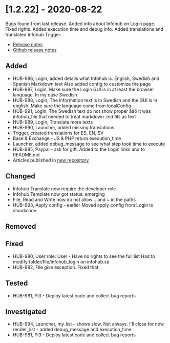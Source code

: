 # [1.2.22] - 2020-08-22

Bugs found from last release. Added info about Infohub on Login page. Fixed rights. Added execution time and debug info. Added translations and translated Infohub Trigger. 

* [Release notes](main,release_v1_v1v2_v1v2v22)
* [Github release notes](https://github.com/peterlembke/infohub/releases/tag/v1.2.22)

## Added
* HUB-986, Login, added details what Infohub is. English, Swedish and Spanish Markdown text
    Also added config to customize the page
* HUB-987, Login, Make sure the Login GUI is in at least the browser language. In my case Swedish
* HUB-988, Login, The information text is in Swedish and the GUI is in english. Make sure the language come from localConfig
* HUB-991, Login, The Swedish text do not show proper åäö
    It was infohub_file that needed to treat markdown .md fils as text
* HUB-989, Login, Translate more texts
* HUB-990, Launcher, added missing translations
* Trigger, created translations for ES, EN, SV
* Base & Exchange - JS & PHP return execution_time
* Launcher, added debug_message to see what step took time to execute
* HUB-985, Paypal - ask for gift. Added to the Login links and to README.md
* Articles published in [new repository](https://github.com/peterlembke/infohub-articles#readme)

## Changed
* Infohub Translate now require the developer role
* Infohub Template now got status: emerging
* File, Read and Write now do not allow .. and ~ in the paths
* HUB-993, Apply config - earlier
    Moved apply_config from Login to standalone.

## Removed

## Fixed
* HUB-980, User role: User - Have no rights to see the full list
    Had to modify folder/file/infohub_login on infohub.se
* HUB-982, File give exception. Fixed that

## Tested
* HUB-981, Pi3 - Deploy latest code and collect bug reports

## Investigated
* HUB-994, Launcher, my_list - shows slow. Not always. I'll close for now.
    render_list - added debug_message and execution_time
* HUB-981, Pi3 - Deploy latest code and collect bug reports
